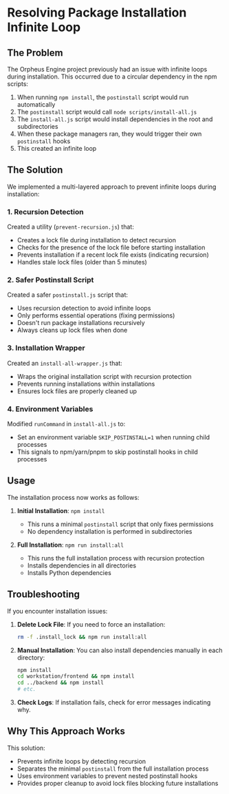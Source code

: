# Resolving Package Installation Infinite Loop

## The Problem

The Orpheus Engine project previously had an issue with infinite loops during installation. This occurred due to a circular dependency in the npm scripts:

1. When running `npm install`, the `postinstall` script would run automatically
2. The `postinstall` script would call `node scripts/install-all.js`
3. The `install-all.js` script would install dependencies in the root and subdirectories
4. When these package managers ran, they would trigger their own `postinstall` hooks
5. This created an infinite loop

## The Solution

We implemented a multi-layered approach to prevent infinite loops during installation:

### 1. Recursion Detection

Created a utility (`prevent-recursion.js`) that:
- Creates a lock file during installation to detect recursion
- Checks for the presence of the lock file before starting installation
- Prevents installation if a recent lock file exists (indicating recursion)
- Handles stale lock files (older than 5 minutes)

### 2. Safer Postinstall Script

Created a safer `postinstall.js` script that:
- Uses recursion detection to avoid infinite loops
- Only performs essential operations (fixing permissions)
- Doesn't run package installations recursively
- Always cleans up lock files when done

### 3. Installation Wrapper

Created an `install-all-wrapper.js` that:
- Wraps the original installation script with recursion protection
- Prevents running installations within installations
- Ensures lock files are properly cleaned up

### 4. Environment Variables

Modified `runCommand` in `install-all.js` to:
- Set an environment variable `SKIP_POSTINSTALL=1` when running child processes
- This signals to npm/yarn/pnpm to skip postinstall hooks in child processes

## Usage

The installation process now works as follows:

1. **Initial Installation**: `npm install`
   - This runs a minimal `postinstall` script that only fixes permissions
   - No dependency installation is performed in subdirectories

2. **Full Installation**: `npm run install:all`
   - This runs the full installation process with recursion protection
   - Installs dependencies in all directories
   - Installs Python dependencies

## Troubleshooting

If you encounter installation issues:

1. **Delete Lock File**: If you need to force an installation:
   ```bash
   rm -f .install_lock && npm run install:all
   ```

2. **Manual Installation**: You can also install dependencies manually in each directory:
   ```bash
   npm install
   cd workstation/frontend && npm install
   cd ../backend && npm install
   # etc.
   ```

3. **Check Logs**: If installation fails, check for error messages indicating why.

## Why This Approach Works

This solution:
- Prevents infinite loops by detecting recursion
- Separates the minimal `postinstall` from the full installation process
- Uses environment variables to prevent nested postinstall hooks
- Provides proper cleanup to avoid lock files blocking future installations
